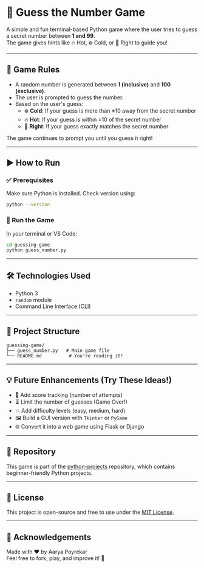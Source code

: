 # 🎯 Guess the Number Game

A simple and fun terminal-based Python game where the user tries to guess a secret number between **1 and 99**.  
The game gives hints like 🔥 Hot, ❄️ Cold, or 🎉 Right to guide you!

---

## 📌 Game Rules

- A random number is generated between **1 (inclusive)** and **100 (exclusive)**.
- The user is prompted to guess the number.
- Based on the user's guess:
  - ❄️ **Cold**: If your guess is more than ±10 away from the secret number
  - 🔥 **Hot**: If your guess is within ±10 of the secret number
  - 🎉 **Right**: If your guess exactly matches the secret number

The game continues to prompt you until you guess it right!

---

## ▶️ How to Run

### ✅ Prerequisites

Make sure Python is installed. Check version using:

```bash
python --version
```

### 🏁 Run the Game

In your terminal or VS Code:

```bash
cd guessing-game
python guess_number.py
```

---

## 🛠️ Technologies Used

- Python 3
- `random` module
- Command Line Interface (CLI)

---

## 📁 Project Structure

```
guessing-game/
├── guess_number.py   # Main game file
└── README.md          # You're reading it!
```

---

## 💡 Future Enhancements (Try These Ideas!)

- 🎯 Add score tracking (number of attempts)
- ⏳ Limit the number of guesses (Game Over!)
- 💥 Add difficulty levels (easy, medium, hard)
- 🖼️ Build a GUI version with `Tkinter` or `PyGame`
- 🌐 Convert it into a web game using Flask or Django

---

## 🔗 Repository

This game is part of the [python-projects](https://github.com/YOUR_USERNAME/python-projects) repository, which contains beginner-friendly Python projects.

---

## 📜 License

This project is open-source and free to use under the [MIT License](https://choosealicense.com/licenses/mit/).

---

## 🙌 Acknowledgements

Made with ❤️ by Aarya Poyrekar  
Feel free to fork, play, and improve it! 🚀
